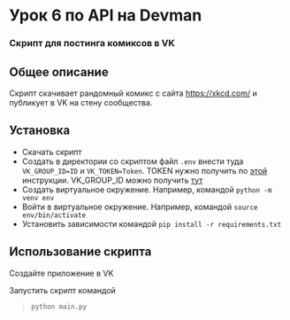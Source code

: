 # Урок 6 по API на Devman
 
### Скрипт для постинга комиксов в VK

## Общее описание

Скрипт скачивает рандомный комикс с сайта https://xkcd.com/ и публикует в VK на стену сообщества.

## Установка

- Скачать скрипт
- Создать в директории со скриптом файл `.env` внести туда `VK_GROUP_ID=ID` и `VK_TOKEN=Token`.
TOKEN нужно получить по [этой](https://vk.com/dev/implicit_flow_user) инструкции. VK_GROUP_ID можно получить [тут](https://regvk.com/id/)
- Создать виртуальное окружение. Например, командой `python -m venv env`
- Войти в виртуальное окружение. Например, командой `source env/bin/activate`
- Установить зависимости командой `pip install -r requirements.txt`

## Использование скрипта

Создайте приложение в VK

Запустить скрипт командой
> `python main.py`
